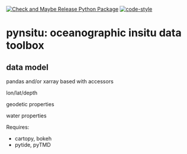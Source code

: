 [![Check and Maybe Release Python Package](https://github.com/apatlpo/pynsitu/actions/workflows/release.yaml/badge.svg)](https://github.com/apatlpo/pynsitu/actions/workflows/release.yaml)
[![code-style](https://github.com/apatlpo/pynsitu/actions/workflows/linting.yaml/badge.svg)](https://github.com/apatlpo/pynsitu/actions/workflows/linting.yaml)

# pynsitu: oceanographic insitu data toolbox

## data model

pandas and/or xarray based with accessors

lon/lat/depth

geodetic properties

water properties


Requires:

- cartopy, bokeh
- pytide, pyTMD

